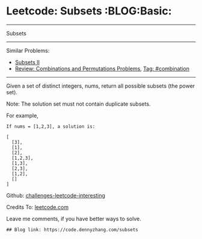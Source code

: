 # Leetcode: Subsets     :BLOG:Basic:


---

Subsets  

---

Similar Problems:  
-   [Subsets II](https://code.dennyzhang.com/subsets-ii)
-   [Review: Combinations and Permutations Problems](https://code.dennyzhang.com/review-combination), [Tag: #combination](https://code.dennyzhang.com/tag/combination)

---

Given a set of distinct integers, nums, return all possible subsets (the power set).  

Note: The solution set must not contain duplicate subsets.  

For example,  

    If nums = [1,2,3], a solution is:
    
    [
      [3],
      [1],
      [2],
      [1,2,3],
      [1,3],
      [2,3],
      [1,2],
      []
    ]

Github: [challenges-leetcode-interesting](https://github.com/DennyZhang/challenges-leetcode-interesting/tree/master/subsets)  

Credits To: [leetcode.com](https://leetcode.com/problems/subsets/description/)  

Leave me comments, if you have better ways to solve.  

    ## Blog link: https://code.dennyzhang.com/subsets